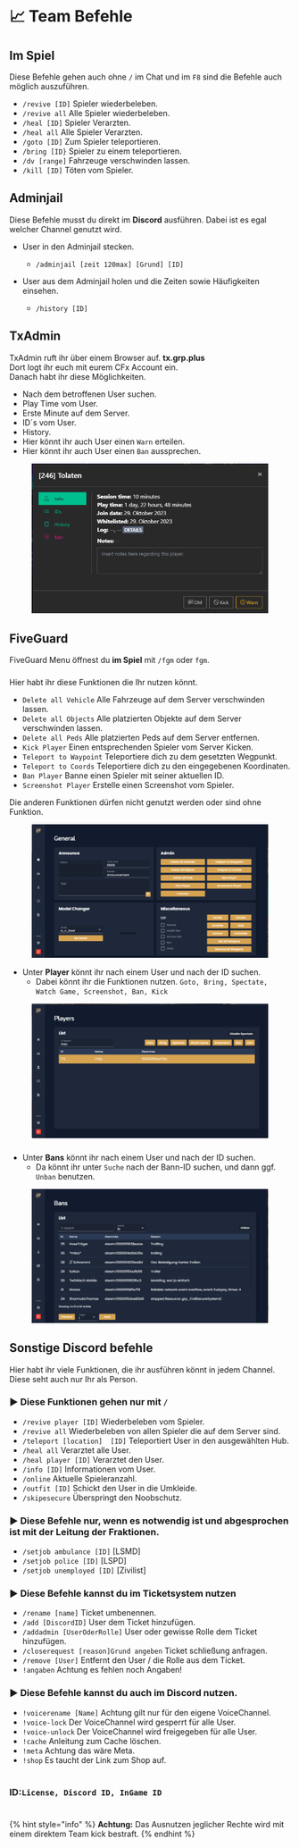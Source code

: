 # 📈 Team Befehle

## Im Spiel 

Diese Befehle gehen auch ohne ``/`` im Chat und im ``F8`` sind die Befehle auch möglich auszuführen. 

+ ``/revive [ID]`` Spieler wiederbeleben.
+ ``/revive all`` Alle Spieler wiederbeleben.
+ ``/heal [ID]`` Spieler Verarzten.
+ ``/heal all`` Alle Spieler Verarzten.
+ ``/goto [ID]`` Zum Spieler teleportieren. 
+ ``/bring [ID}`` Spieler zu einem teleportieren. 
+ ``/dv [range]``  Fahrzeuge verschwinden lassen. 
+ ``/kill [ID]`` Töten vom Spieler.

## Adminjail

Diese Befehle musst du direkt im **Discord** ausführen. Dabei ist es egal welcher Channel genutzt wird.

* User in den Adminjail stecken.
  * ``/adminjail [zeit 120max] [Grund] [ID]``


* User aus dem Adminjail holen und die Zeiten sowie Häufigkeiten einsehen.
  * ``/history [ID]``

## TxAdmin

TxAdmin ruft ihr über einem Browser auf. **tx.grp.plus** \
Dort logt ihr euch mit eurem CFx Account ein. \
Danach habt ihr diese Möglichkeiten.

+ Nach dem betroffenen User suchen. 
+ Play Time vom User.
+ Erste Minute auf dem Server.
+ ID´s vom User.
+ History.
+ Hier könnt ihr auch User einen ``Warn`` erteilen.
+ Hier könnt ihr auch User einen ``Ban`` aussprechen.

<figure><img src="../.gitbook/assets/commands/tx admin.png" alt=""><figcaption></figcaption></figure>

## FiveGuard

FiveGuard Menu öffnest du **im Spiel** mit ``/fgm`` oder ``fgm``.

###

Hier habt ihr diese Funktionen die Ihr nutzen könnt.
+ ``Delete all Vehicle`` Alle Fahrzeuge auf dem Server verschwinden lassen.
+ ``Delete all Objects`` Alle platzierten Objekte auf dem Server verschwinden lassen.
+ ``Delete all Peds`` Alle platzierten Peds auf dem Server entfernen.
+ ``Kick Player`` Einen entsprechenden Spieler vom Server Kicken.
+ ``Teleport to Waypoint`` Teleportiere dich zu dem gesetzten Wegpunkt.
+ ``Teleport to Coords`` Teleportiere dich zu den eingegebenen Koordinaten.
+ ``Ban Player`` Banne einen Spieler mit seiner aktuellen ID.
+ ``Screenshot Player`` Erstelle einen Screenshot vom Spieler.

Die anderen Funktionen dürfen nicht genutzt werden oder sind ohne Funktion.

<figure><img src="../.gitbook/assets/commands/fgm start menu.png" alt=""><figcaption></figcaption></figure>

+ Unter **Player** könnt ihr nach einem User und nach der ID suchen. 
  + Dabei könnt ihr die Funktionen nutzen. ``Goto, Bring, Spectate, Watch Game, Screenshot, Ban, Kick``

<figure><img src="../.gitbook/assets/commands/FGM Menu.png" alt=""><figcaption></figcaption></figure>

###

+ Unter **Bans** könnt ihr nach einem User und nach der ID suchen.
    + Da könnt ihr unter ``Suche`` nach der Bann-ID suchen, und dann ggf. ``Unban`` benutzen.

<figure><img src="../.gitbook/assets/commands/fgm bans.png" alt=""><figcaption></figcaption></figure>

###

## Sonstige Discord befehle

Hier habt ihr viele Funktionen, die ihr ausführen könnt in jedem Channel. \
Diese seht auch nur Ihr als Person.

### ► Diese Funktionen gehen nur mit ``/``
+ ``/revive player [ID]`` Wiederbeleben vom Spieler.
+ ``/revive all`` Wiederbeleben von allen Spieler die auf dem Server sind.
+ ``/teleport [location]  [ID]`` Teleportiert User in den ausgewählten Hub.
+ ``/heal all`` Verarztet alle User.
+ ``/heal player [ID]`` Verarztet den User.
+ ``/info [ID]`` Informationen vom User.
+ ``/online`` Aktuelle Spieleranzahl.
+ ``/outfit [ID]`` Schickt den User in die Umkleide.
+ ``/skipesecure`` Überspringt den Noobschutz.

### ► Diese Befehle nur, wenn es notwendig ist und abgesprochen ist mit der Leitung der Fraktionen.
+ ``/setjob ambulance [ID]`` [LSMD]
+ ``/setjob police [ID]`` [LSPD]
+ ``/setjob unemployed [ID]`` [Zivilist]

### ► Diese Befehle kannst du im Ticketsystem nutzen
+ ``/rename [name]`` Ticket umbenennen.
+ ``/add [DiscordID]`` User dem Ticket hinzufügen.
+ ``/addadmin [UserOderRolle]`` User oder gewisse Rolle dem Ticket hinzufügen.
+ ``/closerequest [reason]Grund angeben`` Ticket schließung anfragen.
+ ``/remove [User]`` Entfernt den User / die Rolle aus dem Ticket.
+ ``!angaben`` Achtung es fehlen noch Angaben!


### ► Diese Befehle kannst du auch im Discord nutzen.
+ ``!voicerename [Name]`` Achtung gilt nur für den eigene VoiceChannel.
+ ``!voice-lock`` Der VoiceChannel wird gesperrt für alle User.
+ ``!voice-unlock`` Der VoiceChannel wird freigegeben für alle User.
+ ``!cache`` Anleitung zum Cache löschen.
+ ``!meta`` Achtung das wäre Meta.
+ ``!shop`` Es taucht der Link zum Shop auf.

#

### ID:``License, Discord ID, InGame ID``

#

{% hint style="info" %}
**Achtung:** Das Ausnutzen jeglicher Rechte wird mit einem direktem Team kick bestraft.
{% endhint %}